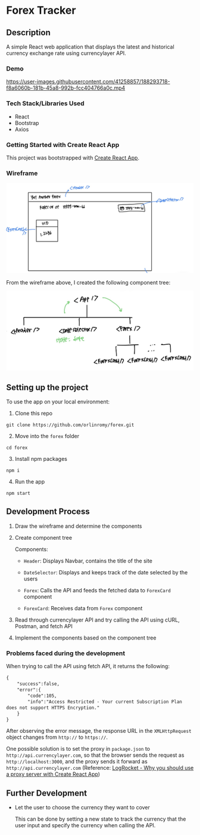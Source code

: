 # Forex Tracker

## Description

A simple React web application that displays the latest and historical currency exchange rate using currencylayer API.

### Demo

https://user-images.githubusercontent.com/41258857/188293718-f8a6060b-181b-45a8-992b-fcc404766a0c.mp4


### Tech Stack/Libraries Used

- React
- Bootstrap
- Axios

### Getting Started with Create React App

This project was bootstrapped with [Create React App](https://github.com/facebook/create-react-app).

### Wireframe

![wireframe](readme_files/wireframe.jpg)

From the wireframe above, I created the following component tree:

![component tree](readme_files/component-tree.jpg)

## Setting up the project

To use the app on your local environment:

1. Clone this repo

```
git clone https://github.com/orlinromy/forex.git
```

2. Move into the `forex` folder

```
cd forex
```

3. Install npm packages

```
npm i
```

4. Run the app

```
npm start
```

## Development Process

1. Draw the wireframe and determine the components
2. Create component tree

   Components:

   - `Header`: Displays Navbar, contains the title of the site

   - `DateSelector`: Displays and keeps track of the date selected by the users

   - `Forex`: Calls the API and feeds the fetched data to `ForexCard` component

   - `ForexCard`: Receives data from `Forex` component

3. Read through currencylayer API and try calling the API using cURL, Postman, and fetch API

4. Implement the components based on the component tree

### Problems faced during the development

When trying to call the API using fetch API, it returns the following:

```
{
    "success":false,
    "error":{
        "code":105,
        "info":"Access Restricted - Your current Subscription Plan does not support HTTPS Encryption."
    }
}
```

After observing the error message, the response URL in the `XMLHttpRequest` object changes from `http://` to `https://`.

One possible solution is to set the proxy in `package.json` to `http://api.currencylayer.com`, so that the browser sends the request as `http://localhost:3000`, and the proxy sends it forward as `http://api.currencylayer.com` (Reference: [LogRocket - Why you should use a proxy server with Create React App](https://blog.logrocket.com/why-you-should-use-proxy-server-create-react-app/))

## Further Development

- Let the user to choose the currency they want to cover

  This can be done by setting a new state to track the currency that the user input and specify the currency when calling the API.
